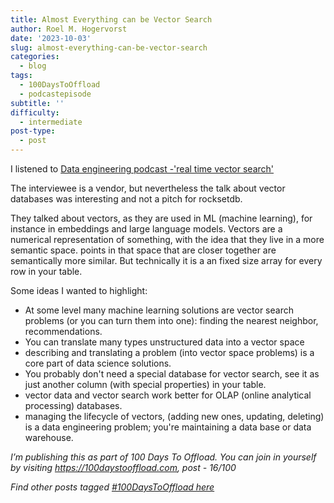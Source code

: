 ```yaml
---
title: Almost Everything can be Vector Search
author: Roel M. Hogervorst
date: '2023-10-03'
slug: almost-everything-can-be-vector-search
categories:
  - blog
tags:
  - 100DaysToOffload
  - podcastepisode
subtitle: ''
difficulty:
  - intermediate
post-type:
  - post
---
```

I listened to [Data engineering podcast -'real time vector search'](https://www.dataengineeringpodcast.com/real-time-vector-search-episode-393)

The interviewee is a vendor, but nevertheless the talk about vector databases was
interesting and not a pitch for rocksetdb. 

They talked about vectors, as they are used in ML (machine learning), for instance in embeddings and large language models.
Vectors are a numerical representation of something, with the idea that they live in a more semantic space. points in that space that are closer together are semantically more similar. But technically it is a an fixed size array for every row in your table. 

Some ideas I wanted to highlight:

- At some level many machine learning solutions are vector search problems (or you can turn them into one): finding the nearest neighbor, recommendations. 
- You can translate many types unstructured data into a vector space
- describing and translating a problem (into vector space problems) is a core part of data science solutions. 
- You probably don't need a special database for vector search, see it as just another column (with special properties) in your table. 
- vector data and vector search work better for OLAP (online analytical processing) databases.
- managing the lifecycle of vectors, (adding new ones, updating, deleting) is a data engineering problem; you're maintaining a data base or data warehouse. 


*I’m publishing this as part of 100 Days To Offload. You can join in yourself by visiting https://100daystooffload.com, post - 16/100*

*Find other posts tagged  [#100DaysToOffload here](https://notes.rmhogervorst.nl/tags/100DaysToOffload/)*
